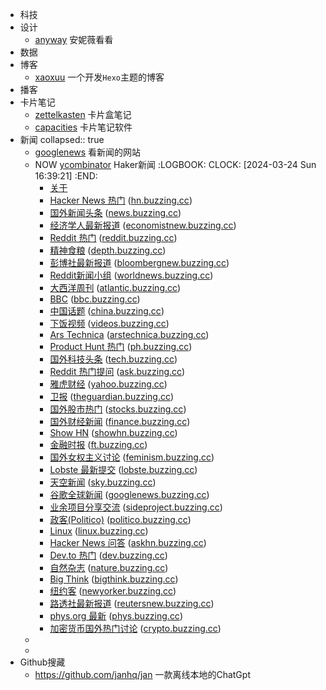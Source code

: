 - 科技
- 设计
	- [anyway](https://anyway.fm/now/) 安妮薇看看
- 数据
- 博客
	- [xaoxuu](https://xaoxuu.com/) 一个开发`Hexo`主题的博客
- 播客
- 卡片笔记
	- [zettelkasten](https://zettelkasten.de/overview/) 卡片盒笔记
	- [capacities](https://capacities.io/) 卡片笔记软件
- 新闻
  collapsed:: true
	- [googlenews](https://googlenews.buzzing.cc/)  看新闻的网站
	- NOW [ycombinator](https://news.ycombinator.com/newest) Haker新闻
	  :LOGBOOK:
	  CLOCK: [2024-03-24 Sun 16:39:21]
	  :END:
		- [关于](https://www.buzzing.cc/#about)
		- [Hacker News 热门](https://www.buzzing.cc/#hn) ([hn.buzzing.cc](https://hn.buzzing.cc/))
		- [国外新闻头条](https://www.buzzing.cc/#news) ([news.buzzing.cc](https://news.buzzing.cc/))
		- [经济学人最新报道](https://www.buzzing.cc/#economistnew) ([economistnew.buzzing.cc](https://economistnew.buzzing.cc/))
		- [Reddit 热门](https://www.buzzing.cc/#reddit) ([reddit.buzzing.cc](https://reddit.buzzing.cc/))
		- [精神食粮](https://www.buzzing.cc/#depth) ([depth.buzzing.cc](https://depth.buzzing.cc/))
		- [彭博社最新报道](https://www.buzzing.cc/#bloombergnew) ([bloombergnew.buzzing.cc](https://bloombergnew.buzzing.cc/))
		- [Reddit新闻小组](https://www.buzzing.cc/#worldnews) ([worldnews.buzzing.cc](https://worldnews.buzzing.cc/))
		- [大西洋周刊](https://www.buzzing.cc/#atlantic) ([atlantic.buzzing.cc](https://atlantic.buzzing.cc/))
		- [BBC](https://www.buzzing.cc/#bbc) ([bbc.buzzing.cc](https://bbc.buzzing.cc/))
		- [中国话题](https://www.buzzing.cc/#china) ([china.buzzing.cc](https://china.buzzing.cc/))
		- [下饭视频](https://www.buzzing.cc/#videos) ([videos.buzzing.cc](https://videos.buzzing.cc/))
		- [Ars Technica](https://www.buzzing.cc/#arstechnica) ([arstechnica.buzzing.cc](https://arstechnica.buzzing.cc/))
		- [Product Hunt 热门](https://www.buzzing.cc/#ph) ([ph.buzzing.cc](https://ph.buzzing.cc/))
		- [国外科技头条](https://www.buzzing.cc/#tech) ([tech.buzzing.cc](https://tech.buzzing.cc/))
		- [Reddit 热门提问](https://www.buzzing.cc/#ask) ([ask.buzzing.cc](https://ask.buzzing.cc/))
		- [雅虎财经](https://www.buzzing.cc/#yahoo) ([yahoo.buzzing.cc](https://yahoo.buzzing.cc/))
		- [卫报](https://www.buzzing.cc/#theguardian) ([theguardian.buzzing.cc](https://theguardian.buzzing.cc/))
		- [国外股市热门](https://www.buzzing.cc/#stocks) ([stocks.buzzing.cc](https://stocks.buzzing.cc/))
		- [国外财经新闻](https://www.buzzing.cc/#finance) ([finance.buzzing.cc](https://finance.buzzing.cc/))
		- [Show HN](https://www.buzzing.cc/#showhn) ([showhn.buzzing.cc](https://showhn.buzzing.cc/))
		- [金融时报](https://www.buzzing.cc/#ft) ([ft.buzzing.cc](https://ft.buzzing.cc/))
		- [国外女权主义讨论](https://www.buzzing.cc/#feminism) ([feminism.buzzing.cc](https://feminism.buzzing.cc/))
		- [Lobste 最新提交](https://www.buzzing.cc/#lobste) ([lobste.buzzing.cc](https://lobste.buzzing.cc/))
		- [天空新闻](https://www.buzzing.cc/#sky) ([sky.buzzing.cc](https://sky.buzzing.cc/))
		- [谷歌全球新闻](https://www.buzzing.cc/#googlenews) ([googlenews.buzzing.cc](https://googlenews.buzzing.cc/))
		- [业余项目分享交流](https://www.buzzing.cc/#sideproject) ([sideproject.buzzing.cc](https://sideproject.buzzing.cc/))
		- [政客(Politico)](https://www.buzzing.cc/#politico) ([politico.buzzing.cc](https://politico.buzzing.cc/))
		- [Linux](https://www.buzzing.cc/#linux) ([linux.buzzing.cc](https://linux.buzzing.cc/))
		- [Hacker News 问答](https://www.buzzing.cc/#askhn) ([askhn.buzzing.cc](https://askhn.buzzing.cc/))
		- [Dev.to 热门](https://www.buzzing.cc/#dev) ([dev.buzzing.cc](https://dev.buzzing.cc/))
		- [自然杂志](https://www.buzzing.cc/#nature) ([nature.buzzing.cc](https://nature.buzzing.cc/))
		- [Big Think](https://www.buzzing.cc/#bigthink) ([bigthink.buzzing.cc](https://bigthink.buzzing.cc/))
		- [纽约客](https://www.buzzing.cc/#newyorker) ([newyorker.buzzing.cc](https://newyorker.buzzing.cc/))
		- [路透社最新报道](https://www.buzzing.cc/#reutersnew) ([reutersnew.buzzing.cc](https://reutersnew.buzzing.cc/))
		- [phys.org 最新](https://www.buzzing.cc/#phys) ([phys.buzzing.cc](https://phys.buzzing.cc/))
		- [加密货币国外热门讨论](https://www.buzzing.cc/#crypto) ([crypto.buzzing.cc](https://crypto.buzzing.cc/))
	-
	-
- Github搜藏
	- https://github.com/janhq/jan  一款离线本地的ChatGpt